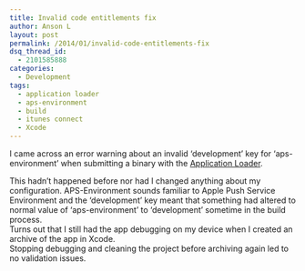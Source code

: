 ```yaml
---
title: Invalid code entitlements fix
author: Anson L
layout: post
permalink: /2014/01/invalid-code-entitlements-fix
dsq_thread_id:
  - 2101585888
categories:
  - Development
tags:
  - application loader
  - aps-environment
  - build
  - itunes connect
  - Xcode
---
```

I came across an error warning about an invalid &#8216;development&#8217; key for &#8216;aps-environment&#8217; when submitting a binary with the <a href="https://itunesconnect.apple.com/docs/UsingApplicationLoader.pdf" target="_blank">Application Loader</a>. 

This hadn&#8217;t happened before nor had I changed anything about my configuration. APS-Environment sounds familiar to Apple Push Service Environment and the &#8216;development&#8217; key meant that something had altered to normal value of &#8216;aps-environment&#8217; to &#8216;development&#8217; sometime in the build process.  
Turns out that I still had the app debugging on my device when I created an archive of the app in Xcode.  
Stopping debugging and cleaning the project before archiving again led to no validation issues.